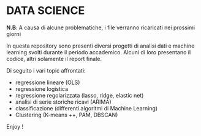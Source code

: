 # DATA SCIENCE

**N.B**: A causa di alcune problematiche, i file verranno ricaricati nei prossimi giorni

In questa repository sono presenti diversi progetti di analisi dati e machine learning svolti durante il periodo accademico.
Alcuni di loro presentano il codice, altri solamente il report finale.

Di seguito i vari topic affrontati:

- regressione lineare (OLS)
- regressione logistica 
- regressione regolarizzata (lasso, ridge, elastic net)
- analisi di serie storiche ricavi (ARIMA)
- classificazione (differenti algoritmi di Machine Learning)
- Clustering (K-means ++, PAM, DBSCAN)


Enjoy !
